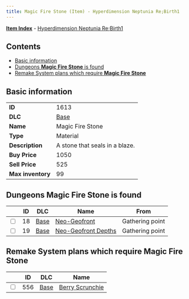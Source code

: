 ```yaml
---
title: Magic Fire Stone (Item) - Hyperdimension Neptunia Re;Birth1
---
```


[**Item Index**](/neptunia/rb1/item/index.html) - [Hyperdimension Neptunia Re;Birth1](/neptunia/rb1)

## Contents

- [Basic information](#basic-information)
- [Dungeons **Magic Fire Stone** is found](#dungeons-magic-fire-stone-is-found)
- [Remake System plans which require **Magic Fire Stone**](#remake-system-plans-which-require-magic-fire-stone)
## Basic information

|   |   |
| -- | -- |
| **ID** | 1613 |
| **DLC** | [Base](/neptunia/rb1/dlc/1-base.html) |
| **Name** | Magic Fire Stone |
| **Type** | Material |
| **Description** | A stone that seals in a blaze. |
| **Buy Price** | 1050 |
| **Sell Price** | 525 |
| **Max inventory** | 99 |


## Dungeons **Magic Fire Stone** is found

|    | ID | DLC | Name | From |
| -- | -- | --- | ---- | ---- |
| <input type="checkbox" id="rb1-dungeon-1-18" class="trackbox" /> | 18 | [Base](/neptunia/rb1/dlc/1-base.html) | [Neo-Geofront](/neptunia/rb1/dungeon/1-18-neo-geofront.html) | Gathering point |
| <input type="checkbox" id="rb1-dungeon-1-19" class="trackbox" /> | 19 | [Base](/neptunia/rb1/dlc/1-base.html) | [Neo-Geofront Depths](/neptunia/rb1/dungeon/1-19-neo-geofront-depths.html) | Gathering point |


## Remake System plans which require **Magic Fire Stone**

|    | ID | DLC | Name |
| -- | -- | --- | ---- |
| <input type="checkbox" id="rb1-quest-1-556" class="trackbox" /> | 556 | [Base](/neptunia/rb1/dlc/1-base.html) | [Berry Scrunchie](/neptunia/rb1/quest/1-556-berry-scrunchie.html) |
